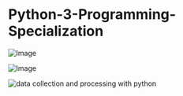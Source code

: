 # Python-3-Programming-Specialization
![Image](https://github.com/user-attachments/assets/68503488-b421-4a11-b94d-2a54b3acf302)

![Image](https://github.com/user-attachments/assets/7ca15105-b224-4b95-9692-f7842a432fec)


![data collection and processing with python](https://github.com/user-attachments/assets/b7933173-79e0-4dc8-a3d2-1b9e51196571)
